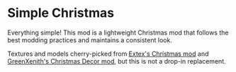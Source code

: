 # Simple Christmas

Everything simple! This mod is a lightweight Christmas mod that follows the best modding practices and maintains a consistent look.

Textures and models cherry-picked from [Extex's Christmas mod](https://content.luanti.org/packages/Extex/christmas/) and [GreenXenith's Christmas Decor mod](https://content.luanti.org/packages/GreenXenith/christmas_decor/), but this is not a drop-in replacement.
